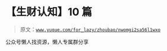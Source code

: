 # 【生财认知】10 篇

> 原文：[`www.yuque.com/for_lazy/zhoubao/nwomgi2sa56l1wxo`](https://www.yuque.com/for_lazy/zhoubao/nwomgi2sa56l1wxo)

公众号懒人找资源，懒人专属群分享